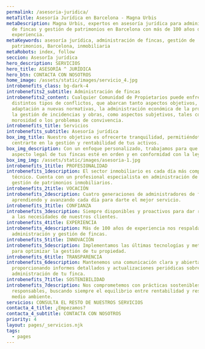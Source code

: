 ```yaml
---
permalink: /asesoria-juridica/
metaTitle: Asesoría Jurídica en Barcelona - Magna Urbis
metaDescription: Magna Urbis, expertos en asesoría jurídica para administración
  de fincas y gestión de patrimonios en Barcelona con más de 100 años de
  experiencia.
metaKeywords: asesoría jurídica, administración de fincas, gestión de
  patrimonios, Barcelona, inmobiliaria
metaRobots: index, follow
seccion: AsesorIa jurídica
hero_description: SERVICIOS
hero_title: ASESORÍA ^ JURÍDICA
hero_btn: CONTACTA CON NOSOTROS
home_image: /assets/static/images/servicio_4.jpg
introbenefits_class: bg-dark-4
introbenefits2_subtitle: Administración de fincas
introbenefits2_content: Cualquier Comunidad de Propietarios puede enfrentar
  distintos tipos de conflictos, que abarcan tanto aspectos objetivos, como la
  adaptación a nuevas normativas, la administración económica de la propiedad o
  la gestión de incidencias y obras, como aspectos subjetivos, tales como la
  morosidad o los problemas de convivencia.
introbenefits_title: Servicios
introbenefits_subtitle: Asesoría jurídica
box_img_title: Nuestro objetivo es ofrecerte tranquilidad, permitiéndote
  centrarte en la gestión y rentabilidad de tus activos.
box_img_description: Con un enfoque personalizado, trabajamos para que cada
  aspecto legal de tus fincas esté en orden y en conformidad con la ley.
box_img_img: /assets/static/images/asesoria-1.jpg
introbenefits_1title: PROFESIONALIDAD
introbenefits_1description: El sector inmobiliario es cada día más complejo y
  técnico. Cuenta con un profesional especialista en administración de fincas o
  gestión de patrimonios inmobiliarios.
introbenefits_2title: VOCACIÓN
introbenefits_2description: Cuatro generaciones de administradores de fincas,
  aprendiendo y avanzando cada día para darte el mejor servicio.
introbenefits_3title: CONFIANZA
introbenefits_3description: Siempre disponibles y proactivos para dar respuesta
  a las necesidades de nuestros clientes.
introbenefits_4title: EXPERIENCIA
introbenefits_4description: Más de 100 años de experiencia nos respaldan en la
  administración y gestión de fincas.
introbenefits_5title: INNOVACIÓN
introbenefits_5description: Implementamos las últimas tecnologías y metodologías
  para optimizar la gestión de tu propiedad.
introbenefits_6title: TRANSPARENCIA
introbenefits_6description: Mantenemos una comunicación clara y abierta,
  proporcionando informes detallados y actualizaciones periódicas sobre la
  administración de tu finca.
introbenefits_7title: SOSTENIBILIDAD
introbenefits_7description: Nos comprometemos con prácticas sostenibles y
  responsables, buscando siempre el equilibrio entre rentabilidad y respeto al
  medio ambiente.
servicios: CONSULTA EL RESTO DE NUESTROS SERVICIOS
contacta_4_title: ¿Empezamos?
contacta_4_subtitle: CONTACTA CON NOSOTROS
priority: 4
layout: pages/_servicios.njk
tags:
  - pages
---
```

